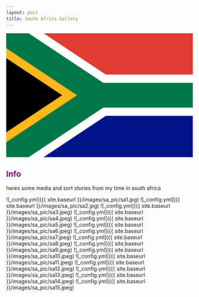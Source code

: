 ```yaml
---
layout: post
title: South Africa Gallery
---
```

<img title="South African Flag" alt="Alt text" src="/images/saflag.png" width="750" height="auto">

## <span style="color:purple">Info</span>
heres some media and sort stories from my time in south africa

![_config.yml]({{ site.baseurl }}/images/sa_pic/sa1.jpg)
![_config.yml]({{ site.baseurl }}/images/sa_pic/sa2.jpg)
![_config.yml]({{ site.baseurl }}/images/sa_pic/sa3.jpeg)
![_config.yml]({{ site.baseurl }}/images/sa_pic/sa4.jpeg)
![_config.yml]({{ site.baseurl }}/images/sa_pic/sa5.jpeg)
![_config.yml]({{ site.baseurl }}/images/sa_pic/sa6.jpeg)
![_config.yml]({{ site.baseurl }}/images/sa_pic/sa7.jpeg)
![_config.yml]({{ site.baseurl }}/images/sa_pic/sa8.jpeg)
![_config.yml]({{ site.baseurl }}/images/sa_pic/sa9.jpeg)
![_config.yml]({{ site.baseurl }}/images/sa_pic/sa10.jpeg)
![_config.yml]({{ site.baseurl }}/images/sa_pic/sa11.jpeg)
![_config.yml]({{ site.baseurl }}/images/sa_pic/sa12.jpeg)
![_config.yml]({{ site.baseurl }}/images/sa_pic/sa13.jpeg)
![_config.yml]({{ site.baseurl }}/images/sa_pic/sa14.jpeg)
![_config.yml]({{ site.baseurl }}/images/sa_pic/sa15.jpeg)